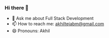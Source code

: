 ### Hi there 👋
- 💬 Ask me about Full Stack Development
- 📫 How to reach me: akhiltejabm@gmail.com
- 😄 Pronouns: Akhil
